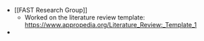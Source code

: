 - [[FAST Research Group]]
	- Worked on the literature review template: https://www.appropedia.org/Literature_Review:_Template_1
-